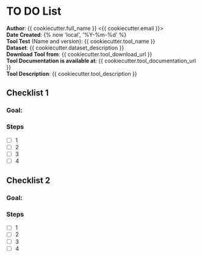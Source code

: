 # TO DO List
**Author**: {{ cookiecutter.full_name }} <{{ cookiecutter.email }}>      
**Date Created**: {% now 'local', '%Y-%m-%d' %}   
**Tool Test** (Name and version): {{ cookiecutter.tool_name }}     
**Dataset**: {{ cookiecutter.dataset_description }}          
**Download Tool from**: {{ cookiecutter.tool_download_url }}      
**Tool Documentation is available at**: {{ cookiecutter.tool_documentation_url }}     
**Tool Description**: {{ cookiecutter.tool_description }} 

## Checklist 1
### Goal:


### Steps
-  [ ] 1
-  [ ] 2
-  [ ] 3
-  [ ] 4

## Checklist 2
### Goal:


### Steps
-  [ ] 1
-  [ ] 2
-  [ ] 3
-  [ ] 4
